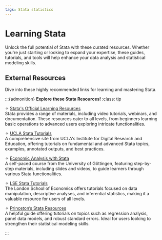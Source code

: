 ```yaml
---
tags: Stata statistics
---
```



# Learning Stata

Unlock the full potential of Stata with these curated resources. Whether you're just starting or looking to expand your expertise, these guides, tutorials, and tools will help enhance your data analysis and statistical modeling skills.

## External Resources
Dive into these highly recommended links for learning and mastering Stata.

:::{admonition} **Explore these Stata Resources!**
:class: tip  

✧ [Stata's Official Learning Resources](https://www.stata.com/learn/)  
Stata provides a range of materials, including video tutorials, webinars, and documentation. These resources cater to all levels, from beginners learning basic operations to advanced users exploring intricate functionalities.

✧ [UCLA Stata Tutorials](https://stats.oarc.ucla.edu/stata/)  
A comprehensive site from UCLA's Institute for Digital Research and Education, offering tutorials on fundamental and advanced Stata topics, examples, annotated outputs, and best practices.

✧ [Economic Analysis with Stata](https://economic-analysis-with-stata.uni-goettingen.de/)  
A self-paced course from the University of Göttingen, featuring step-by-step materials, including slides and videos, to guide learners through various Stata functionalities.

✧ [LSE Stata Tutorials](https://www.lse.ac.uk/Methodology/Software-tutorials/Stata-tutorials)  
The London School of Economics offers tutorials focused on data manipulation, descriptive analyses, and inferential statistics, making it a valuable resource for users of all levels.

✧ [Princeton’s Stata Resources](https://www.princeton.edu/~otorres/Stata/)  
A helpful guide offering tutorials on topics such as regression analysis, panel data models, and robust standard errors. Ideal for users looking to strengthen their statistical modeling skills.

:::
